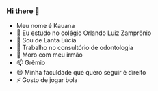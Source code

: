 ### Hi there 👋

<!--
**kauanaferreira/kauanaferreira** is a ✨ _special_ ✨ repository because its `README.md` (this file) appears on your GitHub profile.


-->

- Meu nome é Kauana
- 🌱 Eu estudo no colégio Orlando Luiz Zamprônio
- 👯 Sou de Lanta Lúcia
- 🤔 Trabalho no consultório de odontologia
- 💬 Moro com meu irmão
- 📫 Grêmio
- 😄 Minha faculdade que quero seguir é direito
- ⚡ Gosto de jogar bola
